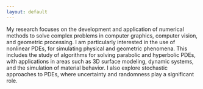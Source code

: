 ```yaml
---
layout: default
---
```


My research focuses on the development and application of numerical methods to solve complex problems in computer graphics, 
computer vision, and geometric processing. I am particularly interested in the use of nonlinear PDEs,  for simulating physical and geometric phenomena.
This includes the study of algorithms for solving parabolic and hyperbolic PDEs, with applications in areas such as 3D surface modeling, 
dynamic systems, and the simulation of material behavior. I also explore stochastic approaches to PDEs, where uncertainty and randomness play a significant role.